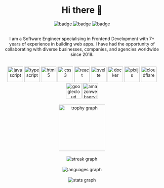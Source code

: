 <h1 align="center">Hi there 👋</h1>

<div align=center>
  <a href="https://www.linkedin.com/in/rabiibouhestine/" target="_blank">
    <img src="https://img.shields.io/badge/Linkedin-rabiibouhestine-blue" alt="badge" />
  </a>
<img src="https://img.shields.io/badge/Email-rabiibouhestine@gmail.com-red" alt="badge" />
<img src="https://img.shields.io/badge/Website-rabiibouhestine.com-green" alt="badge" />
</div>

<br>

<p align="center"> 
I am a Software Engineer specialising in Frontend Development with 7+ years of experience in building web apps. I have had the opportunity of collaborating with diverse businesses, companies, and agencies worldwide since 2018.
</p>

<br>

<div align=center>
<img src="https://cdn.jsdelivr.net/gh/devicons/devicon@latest/icons/javascript/javascript-original.svg" height="50" width="50" alt="javascript" />
<img src="https://cdn.jsdelivr.net/gh/devicons/devicon@latest/icons/typescript/typescript-original.svg" height="50" width="50" alt="typescript" />
<img src="https://cdn.jsdelivr.net/gh/devicons/devicon@latest/icons/html5/html5-original.svg" height="50" width="50" alt="html5" />
<img src="https://cdn.jsdelivr.net/gh/devicons/devicon@latest/icons/css3/css3-original.svg" height="50" width="50" alt="css3" />
<img src="https://cdn.jsdelivr.net/gh/devicons/devicon@latest/icons/react/react-original.svg" height="50" width="50" alt="react" />
<img src="https://cdn.jsdelivr.net/gh/devicons/devicon@latest/icons/svelte/svelte-original.svg" height="50" width="50" alt="svelte" />
<img src="https://cdn.jsdelivr.net/gh/devicons/devicon@latest/icons/docker/docker-original.svg" height="50" width="50" alt="docker" />
<img src="https://cdn.jsdelivr.net/gh/devicons/devicon@latest/icons/pixijs/pixijs-original.svg" height="50" width="50" alt="pixijs" />
<img src="https://cdn.jsdelivr.net/gh/devicons/devicon@latest/icons/cloudflare/cloudflare-original.svg" height="50" width="50" alt="cloudflare" />
<img src="https://cdn.jsdelivr.net/gh/devicons/devicon@latest/icons/googlecloud/googlecloud-original.svg" height="50" width="50" alt="googlecloud" />
<img src="https://cdn.jsdelivr.net/gh/devicons/devicon@latest/icons/amazonwebservices/amazonwebservices-original-wordmark.svg" height="50" width="50" alt="amazonwebservices" />
</div>

<br>

<div align="center">
  <img src="https://github-profile-trophy.vercel.app?username=rabiibouhestine&theme=dracula&title=Commits%2CReviews%2CExperience%2CIssues%2CPullRequest%2CStars%2CRepositories%2CFollowers&rank=SECRET%2CSSS%2CSS%2CS%2CAAA%2CAA%2CA&column=5&row=1&margin-w=16&margin-h=8&no-bg=false&no-frame=false" height="150" alt="trophy graph"/>
</div>

<br>

<div align="center">
  <img src="https://streak-stats.demolab.com?user=rabiibouhestine&theme=dracula&hide_border=false&border_radius=4.5&short_numbers=true&mode=daily&exclude_days=&disable_animations=false&card_width=700&card_height=195&hide_total_contributions=false&hide_current_streak=false&hide_longest_streak=false" alt="streak graph"  />
</div>

<br>

<div align="center">
  <img src="https://github-readme-stats.vercel.app/api/top-langs?username=rabiibouhestine&theme=dracula&custom_title=Most+Used+Languages&layout=normal&stats_format=percentages&langs_count=3&card_width=700&border_radius=4.5&hide_title=false&disable_animations=false&hide_progress=false&hide_border=false" alt="languages graph"/>
</div>

<br>

<div align="center">
  <img src="https://github-readme-stats.vercel.app/api?username=rabiibouhestine&theme=dracula&rank_icon=github&number_format=short&show=&custom_title=Github+Stats&border_radius=4.5&card_width=700&hide_border=false&hide_title=false&hide_rank=false&show_icons=true&include_all_commits=true&disable_animations=false" alt="stats graph"  />
</div>
